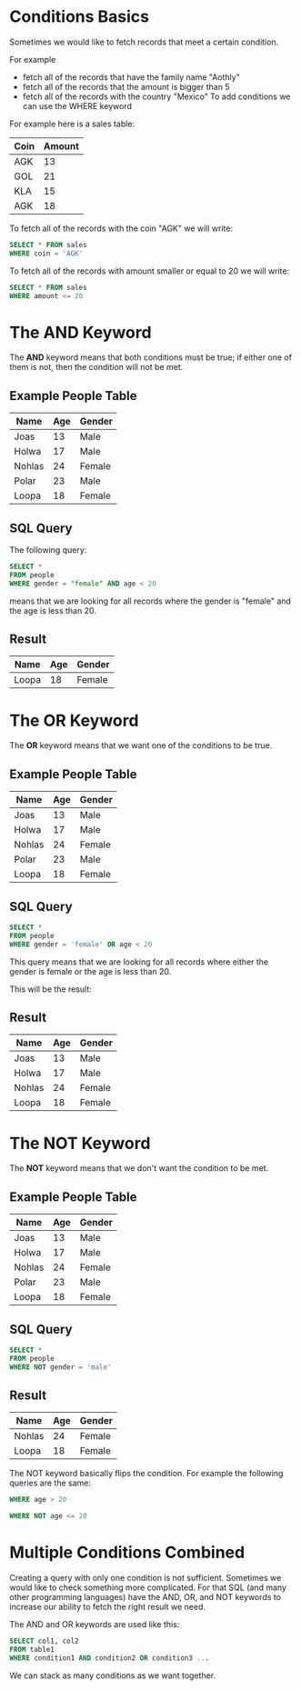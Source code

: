 # Conditions Basics


Sometimes we would like to fetch records that meet a certain condition.

For example

- fetch all of the records that have the family name "Aothly" 
- fetch all of the records that the amount is bigger than 5
- fetch all of the records with the country "Mexico"
To add conditions we can use the WHERE keyword

For example here is a sales table:

| Coin | Amount |
|------|--------|
| AGK  | 13     |
| GOL  | 21     |
| KLA  | 15     |
| AGK  | 18     |

To fetch all of the records with the coin "AGK" we will write:
```sql
SELECT * FROM sales
WHERE coin = 'AGK'
```
To fetch all of the records with amount smaller or equal to 20 we will write:
```sql
SELECT * FROM sales
WHERE amount <= 20
```
# The AND Keyword

The **AND** keyword means that both conditions must be true; if either one of them is not, then the condition will not be met.

## Example People Table

| Name   | Age | Gender |
|--------|-----|--------|
| Joas   | 13  | Male   |
| Holwa  | 17  | Male   |
| Nohlas | 24  | Female |
| Polar  | 23  | Male   |
| Loopa  | 18  | Female |

## SQL Query

The following query:

```sql
SELECT * 
FROM people
WHERE gender = "female" AND age < 20
```
means that we are looking for all records where the gender is "female" and the age is less than 20.

## Result

| Name  | Age | Gender |
|-------|-----|--------|
| Loopa | 18  | Female |

# The OR Keyword

The **OR** keyword means that we want one of the conditions to be true.

## Example People Table

| Name   | Age | Gender |
|--------|-----|--------|
| Joas   | 13  | Male   |
| Holwa  | 17  | Male   |
| Nohlas | 24  | Female |
| Polar  | 23  | Male   |
| Loopa  | 18  | Female |

## SQL Query

```sql
SELECT * 
FROM people
WHERE gender = 'female' OR age < 20
```
This query means that we are looking for all records where either the gender is female or the age is less than 20.

This will be the result:

## Result

| Name   | Age | Gender |
|--------|-----|--------|
| Joas   | 13  | Male   |
| Holwa  | 17  | Male   |
| Nohlas | 24  | Female |
| Loopa  | 18  | Female |

# The NOT Keyword

The **NOT** keyword means that we don't want the condition to be met.

## Example People Table

| Name   | Age | Gender |
|--------|-----|--------|
| Joas   | 13  | Male   |
| Holwa  | 17  | Male   |
| Nohlas | 24  | Female |
| Polar  | 23  | Male   |
| Loopa  | 18  | Female |

## SQL Query

```sql
SELECT * 
FROM people
WHERE NOT gender = 'male'
```
## Result

| Name   | Age | Gender |
|--------|-----|--------|
| Nohlas | 24  | Female |
| Loopa  | 18  | Female |

The NOT keyword basically flips the condition. For example the following queries are the same:
```sql
WHERE age > 20
```
```sql
WHERE NOT age <= 20
```

# Multiple Conditions Combined


Creating a query with only one condition is not sufficient. Sometimes we would like to check something more complicated. For that SQL (and many other programming languages) have the AND, OR, and NOT keywords to increase our ability to fetch the right result we need.

The AND and OR keywords are used like this:
```sql
SELECT col1, col2 
FROM table1
WHERE condition1 AND condition2 OR condition3 ...
```
We can stack as many conditions as we want together.
